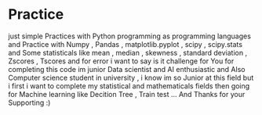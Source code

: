 # Practice
just simple Practices with Python programming as programming languages
and Practice with Numpy , Pandas , matplotlib.pyplot , scipy , scipy.stats
and Some statisticals like mean , median , skewness , standard deviation , Zscores , Tscores and for error i want to say is it challenge for You for completing this code 
im junior Data scientist and AI enthusiastic and Also Computer science student in university , i know im so Junior at this field but i first i want to complete my statistical and mathematicals fields then going for Machine learning like Decition Tree , Train test ... 
And Thanks for your Supporting :)
